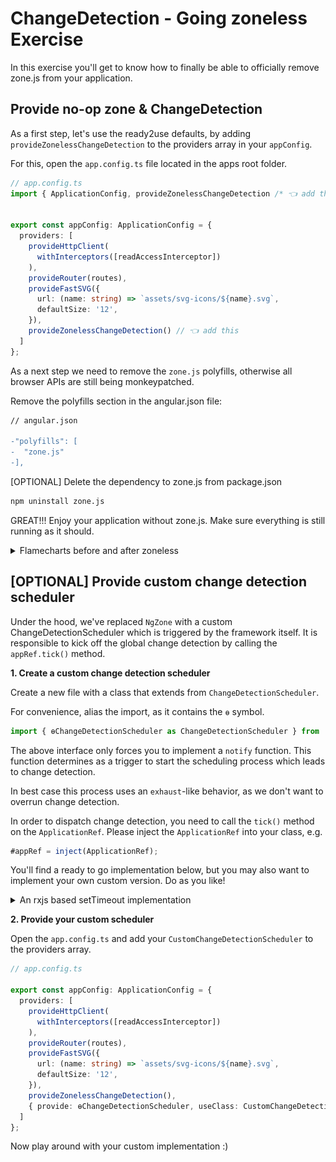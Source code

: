 # ChangeDetection - Going zoneless Exercise

In this exercise you'll get to know how to finally be able to officially remove zone.js from your application.

## Provide no-op zone & ChangeDetection

As a first step, let's use the ready2use defaults, by adding `provideZonelessChangeDetection` to the providers
array in your `appConfig`.

For this, open the `app.config.ts` file located in the apps root folder.

```ts
// app.config.ts
import { ApplicationConfig, provideZonelessChangeDetection /* 👈️ add this */ } from '@angular/core';


export const appConfig: ApplicationConfig = {
  providers: [
    provideHttpClient(
      withInterceptors([readAccessInterceptor])
    ),
    provideRouter(routes),
    provideFastSVG({
      url: (name: string) => `assets/svg-icons/${name}.svg`,
      defaultSize: '12',
    }),
    provideZonelessChangeDetection() // 👈️ add this
  ]
};
```

As a next step we need to remove the `zone.js` polyfills, otherwise all browser APIs are still being 
monkeypatched.

Remove the polyfills section in the angular.json file:

```diff
// angular.json

-"polyfills": [
-  "zone.js"
-],
```

[OPTIONAL] Delete the dependency to zone.js from package.json

```bash
npm uninstall zone.js
```

GREAT!!! Enjoy your application without zone.js. Make sure everything is still running as it should.


<details>
  <summary>Flamecharts before and after zoneless</summary>

### Before zoneless

zone.js will have all those: 

globalZoneAwareCallback, onInvokeTask, onHasTask, runTask, scheduleTask,
run, invoke, onInvoke, invoke and then `tick` method.

![before-zoneless.png](images/change-detection/before-zoneless.png)

### After zoneless

Without zone.js, Angular will schedule change detection using either `setTimeout` or `requestAnimationFrame`.

This makes it easier to test and debug your application using flamecharts.

![after-zoneless-flamechart.png](images/change-detection/after-zoneless-flamechart.png)

</details>



## [OPTIONAL] Provide custom change detection scheduler

Under the hood, we've replaced `NgZone` with a custom ChangeDetectionScheduler which is triggered
by the framework itself. It is responsible to kick off the global change detection by
calling the `appRef.tick()` method.

**1. Create a custom change detection scheduler**

Create a new file with a class that extends from `ChangeDetectionScheduler`.

For convenience, alias the import, as it contains the `ɵ` symbol.

```ts
import { ɵChangeDetectionScheduler as ChangeDetectionScheduler } from '@angular/core';
```

The above interface only forces you to implement a `notify` function. This function determines as a trigger
to start the scheduling process which leads to change detection.

In best case this process uses an `exhaust`-like behavior, as we don't want to overrun change detection.

In order to dispatch change detection, you need to call the `tick()` method on the `ApplicationRef`.
Please inject the `ApplicationRef` into your class, e.g.


```ts
#appRef = inject(ApplicationRef);
```

You'll find a ready to go implementation below, but you may also want to implement your own custom version.
Do as you like!

<details>
  <summary>An rxjs based setTimeout implementation</summary>

```ts
import {
  ApplicationRef,
  ɵChangeDetectionScheduler as ChangeDetectionScheduler,
  inject,
} from '@angular/core';
import { takeUntilDestroyed } from '@angular/core/rxjs-interop';
import { exhaustMap, Subject, tap, timer } from 'rxjs';

export class CustomChangeDetectionScheduler
  implements ChangeDetectionScheduler
{
  private notify$ = new Subject<void>();
  #appRef = inject(ApplicationRef);

  constructor() {
    this.notify$.pipe(
      exhaustMap(() => timer(0).pipe(
        tap(() => this.#appRef.tick()))
      ),
      takeUntilDestroyed()
    ).subscribe();
  }

  notify(): void {
    this.notify$.next();
  }
}

```

</details>


**2. Provide your custom scheduler**

Open the `app.config.ts` and add your `CustomChangeDetectionScheduler` to the providers array.

```ts
// app.config.ts

export const appConfig: ApplicationConfig = {
  providers: [
    provideHttpClient(
      withInterceptors([readAccessInterceptor])
    ),
    provideRouter(routes),
    provideFastSVG({
      url: (name: string) => `assets/svg-icons/${name}.svg`,
      defaultSize: '12',
    }),
    provideZonelessChangeDetection(),
    { provide: ɵChangeDetectionScheduler, useClass: CustomChangeDetectionScheduler } // 👈️ add this
  ]
};
```

Now play around with your custom implementation :)
